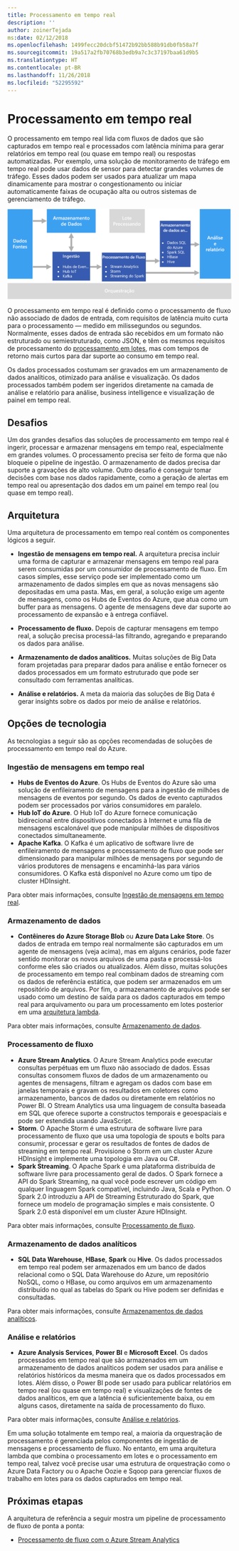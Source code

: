 ```yaml
---
title: Processamento em tempo real
description: ''
author: zoinerTejada
ms:date: 02/12/2018
ms.openlocfilehash: 1499fecc20dcbf51472b92bb588b91db0fb58a7f
ms.sourcegitcommit: 19a517a2fb70768b3edb9a7c3c37197baa61d9b5
ms.translationtype: HT
ms.contentlocale: pt-BR
ms.lasthandoff: 11/26/2018
ms.locfileid: "52295592"
---
```

# <a name="real-time-processing"></a>Processamento em tempo real

O processamento em tempo real lida com fluxos de dados que são capturados em tempo real e processados com latência mínima para gerar relatórios em tempo real (ou quase em tempo real) ou respostas automatizadas. Por exemplo, uma solução de monitoramento de tráfego em tempo real pode usar dados de sensor para detectar grandes volumes de tráfego. Esses dados podem ser usados para atualizar um mapa dinamicamente para mostrar o congestionamento ou iniciar automaticamente faixas de ocupação alta ou outros sistemas de gerenciamento de tráfego.

![](./images/real-time-pipeline.png)

O processamento em tempo real é definido como o processamento de fluxo não associado de dados de entrada, com requisitos de latência muito curta para o processamento &mdash; medido em milissegundos ou segundos. Normalmente, esses dados de entrada são recebidos em um formato não estruturado ou semiestruturado, como JSON, e têm os mesmos requisitos de processamento do [processamento em lotes](./batch-processing.md), mas com tempos de retorno mais curtos para dar suporte ao consumo em tempo real.

Os dados processados costumam ser gravados em um armazenamento de dados analíticos, otimizado para análise e visualização. Os dados processados também podem ser ingeridos diretamente na camada de análise e relatório para análise, business intelligence e visualização de painel em tempo real.

## <a name="challenges"></a>Desafios

Um dos grandes desafios das soluções de processamento em tempo real é ingerir, processar e armazenar mensagens em tempo real, especialmente em grandes volumes. O processamento precisa ser feito de forma que não bloqueie o pipeline de ingestão. O armazenamento de dados precisa dar suporte a gravações de alto volume. Outro desafio é conseguir tomar decisões com base nos dados rapidamente, como a geração de alertas em tempo real ou apresentação dos dados em um painel em tempo real (ou quase em tempo real).

## <a name="architecture"></a>Arquitetura

Uma arquitetura de processamento em tempo real contém os componentes lógicos a seguir.

- **Ingestão de mensagens em tempo real.** A arquitetura precisa incluir uma forma de capturar e armazenar mensagens em tempo real para serem consumidas por um consumidor de processamento de fluxo. Em casos simples, esse serviço pode ser implementado como um armazenamento de dados simples em que as novas mensagens são depositadas em uma pasta. Mas, em geral, a solução exige um agente de mensagens, como os Hubs de Eventos do Azure, que atua como um buffer para as mensagens. O agente de mensagens deve dar suporte ao processamento de expansão e à entrega confiável.

- **Processamento de fluxo.** Depois de capturar mensagens em tempo real, a solução precisa processá-las filtrando, agregando e preparando os dados para análise.

- **Armazenamento de dados analíticos.** Muitas soluções de Big Data foram projetadas para preparar dados para análise e então fornecer os dados processados em um formato estruturado que pode ser consultado com ferramentas analíticas. 

- **Análise e relatórios.** A meta da maioria das soluções de Big Data é gerar insights sobre os dados por meio de análise e relatórios. 

## <a name="technology-choices"></a>Opções de tecnologia

As tecnologias a seguir são as opções recomendadas de soluções de processamento em tempo real do Azure.

### <a name="real-time-message-ingestion"></a>Ingestão de mensagens em tempo real

- **Hubs de Eventos do Azure**. Os Hubs de Eventos do Azure são uma solução de enfileiramento de mensagens para a ingestão de milhões de mensagens de eventos por segundo. Os dados de evento capturados podem ser processados por vários consumidores em paralelo.
- **Hub IoT do Azure**. O Hub IoT do Azure fornece comunicação bidirecional entre dispositivos conectados à Internet e uma fila de mensagens escalonável que pode manipular milhões de dispositivos conectados simultaneamente.
- **Apache Kafka**. O Kafka é um aplicativo de software livre de enfileiramento de mensagens e processamento de fluxo que pode ser dimensionado para manipular milhões de mensagens por segundo de vários produtores de mensagens e encaminhá-las para vários consumidores. O Kafka está disponível no Azure como um tipo de cluster HDInsight.

Para obter mais informações, consulte [Ingestão de mensagens em tempo real](../technology-choices/real-time-ingestion.md).

### <a name="data-storage"></a>Armazenamento de dados

- **Contêineres do Azure Storage Blob** ou **Azure Data Lake Store**. Os dados de entrada em tempo real normalmente são capturados em um agente de mensagens (veja acima), mas em alguns cenários, pode fazer sentido monitorar os novos arquivos de uma pasta e processá-los conforme eles são criados ou atualizados. Além disso, muitas soluções de processamento em tempo real combinam dados de streaming com os dados de referência estática, que podem ser armazenados em um repositório de arquivos. Por fim, o armazenamento de arquivos pode ser usado como um destino de saída para os dados capturados em tempo real para arquivamento ou para um processamento em lotes posterior em uma [arquitetura lambda](../big-data/index.md#lambda-architecture).

Para obter mais informações, consulte [Armazenamento de dados](../technology-choices/data-storage.md).

### <a name="stream-processing"></a>Processamento de fluxo

- **Azure Stream Analytics**. O Azure Stream Analytics pode executar consultas perpétuas em um fluxo não associado de dados. Essas consultas consomem fluxos de dados de um armazenamento ou agentes de mensagens, filtram e agregam os dados com base em janelas temporais e gravam os resultados em coletores como armazenamento, bancos de dados ou diretamente em relatórios no Power BI. O Stream Analytics usa uma linguagem de consulta baseada em SQL que oferece suporte a constructos temporais e geoespaciais e pode ser estendida usando JavaScript.
- **Storm**. O Apache Storm é uma estrutura de software livre para processamento de fluxo que usa uma topologia de spouts e bolts para consumir, processar e gerar os resultados de fontes de dados de streaming em tempo real. Provisione o Storm em um cluster Azure HDInsight e implemente uma topologia em Java ou C#.
- **Spark Streaming**. O Apache Spark é uma plataforma distribuída de software livre para processamento geral de dados. O Spark fornece a API do Spark Streaming, na qual você pode escrever um código em qualquer linguagem Spark compatível, incluindo Java, Scala e Python. O Spark 2.0 introduziu a API de Streaming Estruturado do Spark, que fornece um modelo de programação simples e mais consistente. O Spark 2.0 está disponível em um cluster Azure HDInsight.

Para obter mais informações, consulte [Processamento de fluxo](../technology-choices/stream-processing.md).

### <a name="analytical-data-store"></a>Armazenamento de dados analíticos

- **SQL Data Warehouse**, **HBase**, **Spark** ou **Hive**. Os dados processados em tempo real podem ser armazenados em um banco de dados relacional como o SQL Data Warehouse do Azure, um repositório NoSQL, como o HBase, ou como arquivos em um armazenamento distribuído no qual as tabelas do Spark ou Hive podem ser definidas e consultadas.

Para obter mais informações, consulte [Armazenamentos de dados analíticos](../technology-choices/analytical-data-stores.md).

### <a name="analytics-and-reporting"></a>Análise e relatórios

- **Azure Analysis Services**, **Power BI** e **Microsoft Excel**. Os dados processados em tempo real que são armazenados em um armazenamento de dados analíticos podem ser usados para análise e relatórios históricos da mesma maneira que os dados processados em lotes. Além disso, o Power BI pode ser usado para publicar relatórios em tempo real (ou quase em tempo real) e visualizações de fontes de dados analíticos, em que a latência é suficientemente baixa, ou em alguns casos, diretamente na saída de processamento do fluxo.

Para obter mais informações, consulte [Análise e relatórios](../technology-choices/analysis-visualizations-reporting.md).

Em uma solução totalmente em tempo real, a maioria da orquestração de processamento é gerenciada pelos componentes de ingestão de mensagens e processamento de fluxo. No entanto, em uma arquitetura lambda que combina o processamento em lotes e o processamento em tempo real, talvez você precise usar uma estrutura de orquestração como o Azure Data Factory ou o Apache Oozie e Sqoop para gerenciar fluxos de trabalho em lotes para os dados capturados em tempo real.

## <a name="next-steps"></a>Próximas etapas

A arquitetura de referência a seguir mostra um pipeline de processamento de fluxo de ponta a ponta:

- [Processamento de fluxo com o Azure Stream Analytics](../../reference-architectures/data/stream-processing-stream-analytics.md)